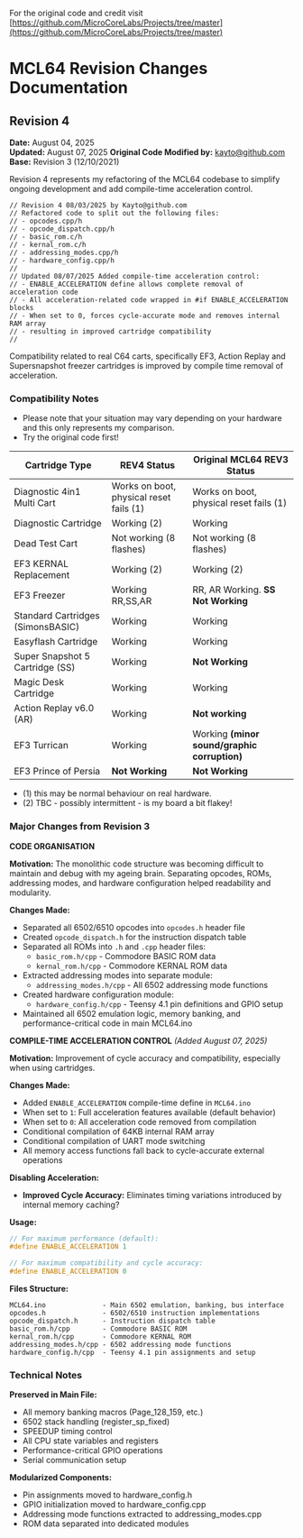 For the original code and credit visit [https://github.com/MicroCoreLabs/Projects/tree/master](https://github.com/MicroCoreLabs/Projects/tree/master)

# MCL64 Revision Changes Documentation

## Revision 4
**Date:** August 04, 2025  
**Updated:** August 07, 2025
**Original Code Modified by:** kayto@github.com
**Base:** Revision 3 (12/10/2021)

Revision 4 represents my refactoring of the MCL64 codebase to simplify ongoing development and add compile-time acceleration control.

```
// Revision 4 08/03/2025 by Kayto@github.com
// Refactored code to split out the following files:
// - opcodes.cpp/h
// - opcode_dispatch.cpp/h
// - basic_rom.c/h
// - kernal_rom.c/h
// - addressing_modes.cpp/h
// - hardware_config.cpp/h
// 
// Updated 08/07/2025 Added compile-time acceleration control:
// - ENABLE_ACCELERATION define allows complete removal of acceleration code
// - All acceleration-related code wrapped in #if ENABLE_ACCELERATION blocks
// - When set to 0, forces cycle-accurate mode and removes internal RAM array
// - resulting in improved cartridge compatibility
// 
```
 Compatibility related to real C64 carts, specifically EF3, Action Replay and Supersnapshot freezer cartridges is improved by compile time removal of acceleration.

### Compatibility Notes

- Please note that your situation may vary depending on your hardware and this only represents my comparison. 
- Try the original code first!


| Cartridge Type | REV4 Status | Original MCL64 REV3 Status |
|----------------|-------------|-------------|
| Diagnostic 4in1 Multi Cart | Works on boot, physical reset fails (1) | Works on boot, physical reset fails (1) |
| Diagnostic Cartridge | Working (2) | Working |
| Dead Test Cart | Not working (8 flashes) | Not working (8 flashes) |
| EF3 KERNAL Replacement | Working (2) | Working (2) |
| EF3 Freezer | Working RR,SS,AR | RR, AR Working.   **SS Not Working** |
| Standard Cartridges (SimonsBASIC) | Working | Working |
| Easyflash Cartridge | Working | Working |
| Super Snapshot 5 Cartridge (SS) | Working | **Not Working** |
| Magic Desk Cartridge | Working | Working |
| Action Replay v6.0 (AR) | Working | **Not working** |
| EF3 Turrican | Working | Working **(minor sound/graphic corruption)** |
| EF3 Prince of Persia | **Not Working** | **Not Working** |


* (1) this may be normal behaviour on real hardware.
* (2) TBC - possibly intermittent - is my board a bit flakey!
### Major Changes from Revision 3

**CODE ORGANISATION**

**Motivation:** The monolithic code structure was becoming difficult to maintain and debug with my ageing brain. Separating opcodes, ROMs, addressing modes, and hardware configuration helped readability and modularity.

**Changes Made:**

* Separated all 6502/6510 opcodes into `opcodes.h` header file
* Created `opcode_dispatch.h` for the instruction dispatch table
* Separated all ROMs into `.h` and `.cpp` header files:
  - `basic_rom.h/cpp` - Commodore BASIC ROM data
  - `kernal_rom.h/cpp` - Commodore KERNAL ROM data
* Extracted addressing modes into separate module:
  - `addressing_modes.h/cpp` - All 6502 addressing mode functions
* Created hardware configuration module:
  - `hardware_config.h/cpp` - Teensy 4.1 pin definitions and GPIO setup
* Maintained all 6502 emulation logic, memory banking, and performance-critical code in main MCL64.ino

**COMPILE-TIME ACCELERATION CONTROL** *(Added August 07, 2025)*

**Motivation:** Improvement of cycle accuracy and compatibility, especially when using cartridges. 

**Changes Made:**

* Added `ENABLE_ACCELERATION` compile-time define in `MCL64.ino`
* When set to `1`: Full acceleration features available (default behavior)
* When set to `0`: All acceleration code removed from compilation
* Conditional compilation of 64KB internal RAM array
* Conditional compilation of UART mode switching
* All memory access functions fall back to cycle-accurate external operations

**Disabling Acceleration:**

* **Improved Cycle Accuracy:** Eliminates timing variations introduced by internal memory caching?


**Usage:**
```cpp
// For maximum performance (default):
#define ENABLE_ACCELERATION 1

// For maximum compatibility and cycle accuracy:
#define ENABLE_ACCELERATION 0
```

**Files Structure:**
```
MCL64.ino              - Main 6502 emulation, banking, bus interface
opcodes.h              - 6502/6510 instruction implementations
opcode_dispatch.h      - Instruction dispatch table
basic_rom.h/cpp        - Commodore BASIC ROM
kernal_rom.h/cpp       - Commodore KERNAL ROM  
addressing_modes.h/cpp - 6502 addressing mode functions
hardware_config.h/cpp  - Teensy 4.1 pin assignments and setup
```

### Technical Notes

**Preserved in Main File:**
- All memory banking macros (Page_128_159, etc.)
- 6502 stack handling (register_sp_fixed)
- SPEEDUP timing control
- All CPU state variables and registers
- Performance-critical GPIO operations
- Serial communication setup

**Modularized Components:**
- Pin assignments moved to hardware_config.h
- GPIO initialization moved to hardware_config.cpp
- Addressing mode functions extracted to addressing_modes.cpp
- ROM data separated into dedicated modules

